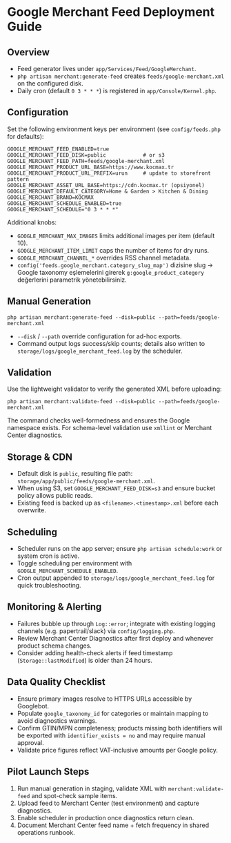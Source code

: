 # Google Merchant Feed Deployment Guide

## Overview
- Feed generator lives under `app/Services/Feed/GoogleMerchant`.
- `php artisan merchant:generate-feed` creates `feeds/google-merchant.xml` on the configured disk.
- Daily cron (default `0 3 * * *`) is registered in `app/Console/Kernel.php`.

## Configuration
Set the following environment keys per environment (see `config/feeds.php` for defaults):

```
GOOGLE_MERCHANT_FEED_ENABLED=true
GOOGLE_MERCHANT_FEED_DISK=public            # or s3
GOOGLE_MERCHANT_FEED_PATH=feeds/google-merchant.xml
GOOGLE_MERCHANT_PRODUCT_URL_BASE=https://www.kocmax.tr
GOOGLE_MERCHANT_PRODUCT_URL_PREFIX=urun     # update to storefront pattern
GOOGLE_MERCHANT_ASSET_URL_BASE=https://cdn.kocmax.tr (opsiyonel)
GOOGLE_MERCHANT_DEFAULT_CATEGORY=Home & Garden > Kitchen & Dining
GOOGLE_MERCHANT_BRAND=KOCMAX
GOOGLE_MERCHANT_SCHEDULE_ENABLED=true
GOOGLE_MERCHANT_SCHEDULE="0 3 * * *"
```

Additional knobs:
- `GOOGLE_MERCHANT_MAX_IMAGES` limits additional images per item (default 10).
- `GOOGLE_MERCHANT_ITEM_LIMIT` caps the number of items for dry runs.
- `GOOGLE_MERCHANT_CHANNEL_*` overrides RSS channel metadata.
- `config('feeds.google_merchant.category_slug_map')` dizisine slug → Google taxonomy eşlemelerini girerek `g:google_product_category` değerlerini parametrik yönetebilirsiniz.

## Manual Generation
```
php artisan merchant:generate-feed --disk=public --path=feeds/google-merchant.xml
```
- `--disk` / `--path` override configuration for ad-hoc exports.
- Command output logs success/skip counts; details also written to `storage/logs/google_merchant_feed.log` by the scheduler.

## Validation
Use the lightweight validator to verify the generated XML before uploading:
```
php artisan merchant:validate-feed --disk=public --path=feeds/google-merchant.xml
```
The command checks well-formedness and ensures the Google namespace exists. For schema-level validation use `xmllint` or Merchant Center diagnostics.

## Storage & CDN
- Default disk is `public`, resulting file path: `storage/app/public/feeds/google-merchant.xml`.
- When using S3, set `GOOGLE_MERCHANT_FEED_DISK=s3` and ensure bucket policy allows public reads.
- Existing feed is backed up as `<filename>.<timestamp>.xml` before each overwrite.

## Scheduling
- Scheduler runs on the app server; ensure `php artisan schedule:work` or system cron is active.
- Toggle scheduling per environment with `GOOGLE_MERCHANT_SCHEDULE_ENABLED`.
- Cron output appended to `storage/logs/google_merchant_feed.log` for quick troubleshooting.

## Monitoring & Alerting
- Failures bubble up through `Log::error`; integrate with existing logging channels (e.g. papertrail/slack) via `config/logging.php`.
- Review Merchant Center Diagnostics after first deploy and whenever product schema changes.
- Consider adding health-check alerts if feed timestamp (`Storage::lastModified`) is older than 24 hours.

## Data Quality Checklist
- Ensure primary images resolve to HTTPS URLs accessible by Googlebot.
- Populate `google_taxonomy_id` for categories or maintain mapping to avoid diagnostics warnings.
- Confirm GTIN/MPN completeness; products missing both identifiers will be exported with `identifier_exists = no` and may require manual approval.
- Validate price figures reflect VAT-inclusive amounts per Google policy.

## Pilot Launch Steps
1. Run manual generation in staging, validate XML with `merchant:validate-feed` and spot-check sample items.
2. Upload feed to Merchant Center (test environment) and capture diagnostics.
3. Enable scheduler in production once diagnostics return clean.
4. Document Merchant Center feed name + fetch frequency in shared operations runbook.
